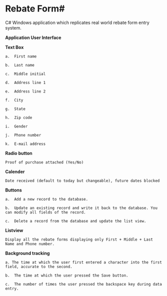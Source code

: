 # Rebate Form#

C# Windows application which replicates real world rebate form entry system.

**Application User Interface**
  
  **Text Box**
    
    a.	First name 
    
    b.	Last name 
    
    c.	Middle initial 
    
    d.	Address line 1
    
    e.	Address line 2
    
    f.	City
    
    g.	State
    
    h.	Zip code
    
    i.	Gender
    
    j.	Phone number
    
    k.	E-mail address
  
  **Radio button**
  
    Proof of purchase attached (Yes/No)
    
  **Calender**
  
    Date received (default to today but changeable), future dates blocked

  **Buttons**
  
    a.	Add a new record to the database.
    
    b.	Update an existing record and write it back to the database. You can modify all fields of the record.
    
    c.	Delete a record from the database and update the list view.
    
  **Listview**
  
    Display all the rebate forms displaying only First + Middle + Last Name and Phone number.
    
  **Background tracking**
   
    a. The time at which the user first entered a character into the first field, accurate to the second.
   
    b.	The time at which the user pressed the Save button.
   
    c.	The number of times the user pressed the backspace key during data entry.

